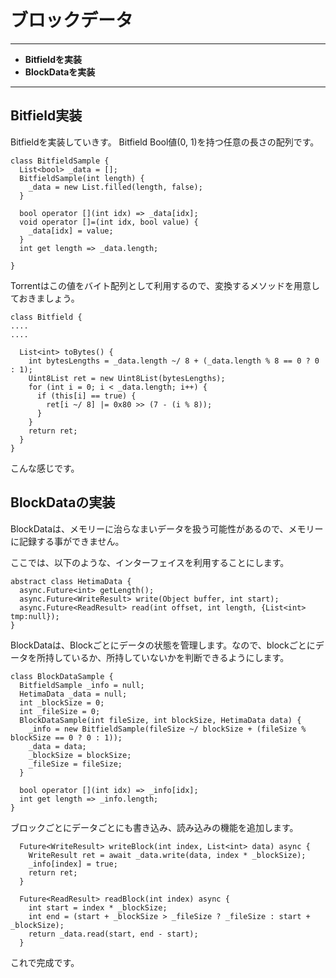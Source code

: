 # ブロックデータ
<hr>

* **Bitfieldを実装**
* **BlockDataを実装**

<hr>



## Bitfield実装

Bitfieldを実装していきす。 Bitfield Bool値(0, 1)を持つ任意の長さの配列です。

```:dart
class BitfieldSample {
  List<bool> _data = [];
  BitfieldSample(int length) {
    _data = new List.filled(length, false);
  }

  bool operator [](int idx) => _data[idx];
  void operator []=(int idx, bool value) {
    _data[idx] = value;
  }
  int get length => _data.length;

}
```

Torrentはこの値をバイト配列として利用するので、変換するメソッドを用意しておきましょう。
```
class Bitfield {
....
....

  List<int> toBytes() {
    int bytesLengths = _data.length ~/ 8 + (_data.length % 8 == 0 ? 0 : 1);
    Uint8List ret = new Uint8List(bytesLengths);
    for (int i = 0; i < _data.length; i++) {
      if (this[i] == true) {
        ret[i ~/ 8] |= 0x80 >> (7 - (i % 8));
      }
    }
    return ret;
  }
}
```

こんな感じです。


## BlockDataの実装

BlockDataは、メモリーに治らなまいデータを扱う可能性があるので、メモリーに記録する事ができません。

ここでは、以下のような、インターフェイスを利用することにします。

```
abstract class HetimaData {
  async.Future<int> getLength();
  async.Future<WriteResult> write(Object buffer, int start);
  async.Future<ReadResult> read(int offset, int length, {List<int> tmp:null});
}
```


BlockDataは、Blockごとにデータの状態を管理します。なので、blockごとにデータを所持しているか、所持していないかを判断できるようにします。

```
class BlockDataSample {
  BitfieldSample _info = null;
  HetimaData _data = null;
  int _blockSize = 0;
  int _fileSize = 0;
  BlockDataSample(int fileSize, int blockSize, HetimaData data) {
    _info = new BitfieldSample(fileSize ~/ blockSize + (fileSize % blockSize == 0 ? 0 : 1));
    _data = data;
    _blockSize = blockSize;
    _fileSize = fileSize;
  }

  bool operator [](int idx) => _info[idx];
  int get length => _info.length;
}

```

ブロックごとにデータごとにも書き込み、読み込みの機能を追加します。
```
  Future<WriteResult> writeBlock(int index, List<int> data) async {
    WriteResult ret = await _data.write(data, index * _blockSize);
    _info[index] = true;
    return ret;
  }

  Future<ReadResult> readBlock(int index) async {
    int start = index * _blockSize;
    int end = (start + _blockSize > _fileSize ? _fileSize : start + _blockSize);
    return _data.read(start, end - start);
  }
```


これで完成です。


